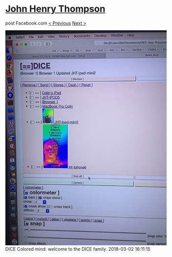 # [John Henry Thompson](../README.md)
post Facebook.com
[< Previous](2018-03-02-1.md) [Next >](2018-02-26-1.md)

[![](../media/2018-03-02/Timeline-Photos-DICE-Colored-mind-welcome-to-the-DICE-family.jpg)](../README.md)
DICE Colored mind: welcome to the DICE family.
2018-03-02 16:11:15